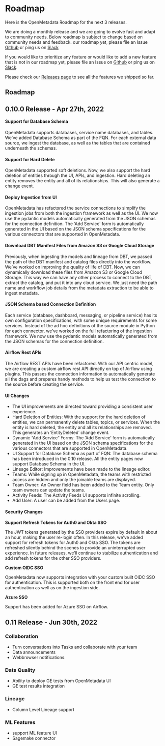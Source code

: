 # Roadmap

Here is the OpenMetadata Roadmap for the next 3 releases.

We are doing a monthly release and we are going to evolve fast and adapt to community needs. Below roadmap is subject to change based on community needs and feedback. our roadmap yet, please file an Issue [Github](https://github.com/open-metadata/OpenMetadata/issues) or ping us on [Slack](https://slack.open-metadata.org)

If you would like to prioritize any feature or would like to add a new feature that is not in our roadmap yet, please file an Issue on [Github](https://github.com/open-metadata/OpenMetadata/issues) or ping us on [Slack](https://slack.open-metadata.org).

Please check our [Releases page](releases.md) to see all the features we shipped so far.

## Roadmap

## 0.10.0 Release - Apr 27th, 2022

#### Support for Database Schema

OpenMetadata supports databases, service name databases, and tables. We’ve added Database Schema as part of the FQN. For each external data source, we ingest the database, as well as the tables that are contained underneath the schemas.

#### Support for Hard Delete

OpenMetadata supported soft deletions. Now, we also support the hard deletion of entities through the UI, APIs, and ingestion. Hard deleting an entity removes the entity and all of its relationships. This will also generate a change event.

#### Deploy Ingestion from UI

OpenMetadata has refactored the service connections to simplify the ingestion jobs from both the ingestion framework as well as the UI. We now use the pydantic models automatically generated from the JSON schemas for the connection definition. The ‘Add Service’ form is automatically generated in the UI based on the JSON schema specifications for the various connectors that are supported in OpenMetadata.

#### Download DBT Manifest Files from Amazon S3 or Google Cloud Storage

Previously, when ingesting the models and lineage from DBT, we passed the path of the DBT manifest and catalog files directly into the workflow. We’ve worked on improving the quality of life of DBT. Now, we can dynamically download these files from Amazon S3 or Google Cloud Storage. This way we can have any other process to connect to the DBT, extract the catalog, and put it into any cloud service. We just need the path name and workflow job details from the metadata extraction to be able to ingest metadata.

#### JSON Schema based Connection Definition

Each service (database, dashboard, messaging, or pipeline service) has its own configuration specifications, with some unique requirements for some services. Instead of the ad hoc definitions of the source module in Python for each connector, we’ve worked on the full refactoring of the ingestion framework. We now use the pydantic models automatically generated from the JSON schemas for the connection definition.

#### Airflow Rest APIs

The Airflow REST APIs have been refactored. With our API centric model, we are creating a custom airflow rest API directly on top of Airflow using plugins. This passes the connection information to automatically generate all the dags and prepares handy methods to help us test the connection to the source before creating the service.

#### UI Changes

* The UI improvements are directed toward providing a consistent user experience.
* Hard Deletion of Entities: With the support for the hard deletion of entities, we can permanently delete tables, topics, or services. When the entity is hard deleted, the entity and all its relationships are removed. This generates an ‘EntityDeleted’ change event.
* Dynamic “Add Service” Forms: The ‘Add Service’ form is automatically generated in the UI based on the JSON schema specifications for the various connectors that are supported in OpenMetadata.
* UI Support for Database Schema as part of FQN: The database schema has been introduced in the 0.10 release. All the entity pages now support Database Schema in the UI.
* Lineage Editor: Improvements have been made to the lineage editor.
* Teams: While signing up in OpenMetadata, the teams with restricted access are hidden and only the joinable teams are displayed.
* Team Owner: An Owner field has been added to the Team entity. Only team owners can update the teams.
* Activity Feeds: The Activity Feeds UI supports infinite scrolling.
* Add User: A user can be added from the Users page.

#### Security Changes

**Support Refresh Tokens for Auth0 and Okta SSO**

The JWT tokens generated by the SSO providers expire by default in about an hour, making the user re-login often. In this release, we’ve added support for refresh tokens for Auth0 and Okta SSO. The tokens are refreshed silently behind the scenes to provide an uninterrupted user experience. In future releases, we’ll continue to stabilize authentication and add refresh tokens for the other SSO providers.

**Custom OIDC SSO**

OpenMetadata now supports integration with your custom built OIDC SSO for authentication. This is supported both on the front end for user authentication as well as on the ingestion side.

**Azure SSO**

Support has been added for Azure SSO on Airflow.

## 0.11 Release - Jun 30th, 2022

### Collaboration

* Turn conversations into Tasks and collaborate with your team
* Data announcements
* Webbrowser notifications

### Data Quality

* Ability to deploy GE tests from OpenMetadata UI
* GE test results integration

### Lineage

* Column Level Lineage support

### ML Features

* support ML feature UI
* Sagemake connector
